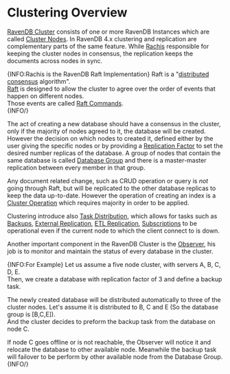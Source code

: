 ﻿# Clustering Overview

[RavenDB Cluster](../../glossary/ravendb-cluster) consists of one or more RavenDB Instances which are called [Cluster Nodes](../../glossary/cluster-node).
In RavenDB 4.x clustering and replication are complementary parts of the same feature. While [Rachis](./rachis/what-is-rachis) responsible for keeping the cluster nodes in consensus, the replication keeps the documents across nodes in sync.

{INFO:Rachis is the RavenDB Raft Implementation}
Raft is a "[distributed consensus](https://en.wikipedia.org/wiki/Consensus_(computer_science)) algorithm".  
[Raft](../../glossary/raft-algorithm) is designed to allow the cluster to agree over the order of events that happen on different nodes.  
Those events are called [Raft Commands](../../glossary/raft-command).  
{INFO/}

The act of creating a new database should have a consensus in the cluster, only if the majority of nodes agreed to it, the database will be created.
However the decision on which nodes to created it, defined either by the user giving the specific nodes or by providing a [Replication Factor](../../glossary/database-group) to set the desired number replicas of the database.
A group of nodes that contain the same database is called [Database Group](../../glossary/database-group) and there is a master-master replication between every member in that group.

Any document related change, such as CRUD operation or query is _not_ going through Raft, but will be replicated to the other database replicas to keep the data up-to-date.
However the operation of creating an index is a [Cluster Operation](./rachis/clsuter-operations) which requires majority in order to be applied.

Clustering introduce also [Task Distribution](./distribution/database-tasks), which allows for tasks such as [Backups](../../ongoing-tasks/backups/basic), [External Replication](../../ongoing-tasks/external-replication/basic), [ETL Replication](../../ongoing-tasks/etl/basics), [Subscriptions](../../ongoing-tasks/subscriptions/basic) to be operational even if the current node to which the client connect to is down. 

Another important component in the RavenDB Cluster is the [Observer](./distribution/cluster-observer), his job is to monitor and maintain the status of every database in the cluster.   

{INFO:For Example}
Let us assume a five node cluster, with servers A, B, C, D, E.  
Then, we create a database with replication factor of 3 and define a backup task.

The newly created database will be distributed automatically to three of the cluster nodes. Let's assume it is distributed to B, C and E (So the database group is [B,C,E]).  
And the cluster decides to preform the backup task from the database on node C.

If node C goes offline or is not reachable, the Observer will notice it and relocate the database to other available node. 
Meanwhile the backup task will failover to be perform by other available node from the Database Group. 
{INFO/}

